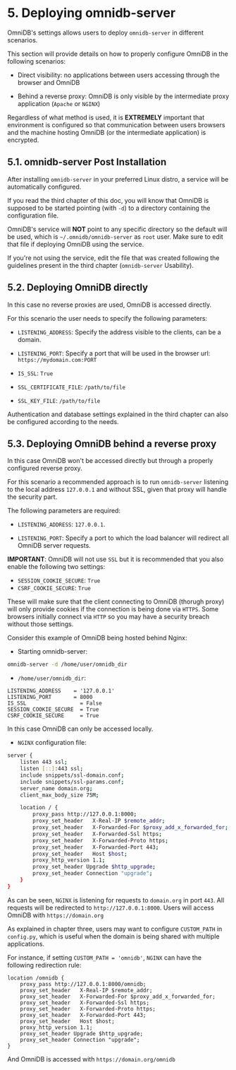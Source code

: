 # 5. Deploying omnidb-server

OmniDB's settings allows users to deploy `omnidb-server` in different scenarios.

This section will provide details on how to properly configure OmniDB in the following
scenarios:

- Direct visibility: no applications between users accessing through the browser
and OmniDB

- Behind a reverse proxy: OmniDB is only visible by the intermediate proxy application
(`Apache` or `NGINX`)

Regardless of what method is used, it is **EXTREMELY** important that environment
is configured so that communication between users browsers and the machine hosting
OmniDB (or the intermediate application) is encrypted.

## 5.1. omnidb-server Post Installation

After installing `omnidb-server` in your preferred Linux distro, a service will
be automatically configured.

If you read the third chapter of this doc, you will know that OmniDB is supposed
to be started pointing (with `-d`) to a directory containing the configuration
file.

OmniDB's service will **NOT** point to any specific directory so the default will
be used, which is `~/.omnidb/omnidb-server` as `root` user. Make sure to edit that
file if deploying OmniDB using the service.

If you're not using the service, edit the file that was created following the
guidelines present in the third chapter (`omnidb-server` Usability).

## 5.2. Deploying OmniDB directly

In this case no reverse proxies are used, OmniDB is accessed directly.

For this scenario the user needs to specify the following parameters:

- `LISTENING_ADDRESS`: Specify the address visible to the clients, can
be a domain.

- `LISTENING_PORT`: Specify a port that will be used in the browser
url: `https://mydomain.com:PORT`

- `IS_SSL`: `True`

- `SSL_CERTIFICATE_FILE`: `/path/to/file`

- `SSL_KEY_FILE`: `/path/to/file`

Authentication and database settings explained in the third chapter can also be
configured according to the needs.

## 5.3. Deploying OmniDB behind a reverse proxy

In this case OmniDB won't be accessed directly but through a properly configured
reverse proxy.

For this scenario a recommended approach is to run `omnidb-server` listening to the
local address `127.0.0.1` and without SSL, given that proxy will handle the security
part.

The following parameters are required:

- `LISTENING_ADDRESS`: `127.0.0.1`.

- `LISTENING_PORT`: Specify a port to which the load balancer will redirect all
OmniDB server requests.

**IMPORTANT**: OmniDB will not use `SSL` but it is recommended that you also enable the following
two settings:

- `SESSION_COOKIE_SECURE`: `True`
- `CSRF_COOKIE_SECURE`: `True`

These will make sure that the client connecting to OmniDB (thorugh proxy) will
only provide cookies if the connection is being done via `HTTPS`. Some browsers
initially connect via `HTTP` so you may have a security breach without those
settings.

Consider this example of OmniDB being hosted behind Nginx:

- Starting omnidb-server:

```bash
omnidb-server -d /home/user/omnidb_dir
```

- `/home/user/omnidb_dir`:

```
LISTENING_ADDRESS    = '127.0.0.1'
LISTENING_PORT       = 8000
IS_SSL                 = False
SESSION_COOKIE_SECURE  = True
CSRF_COOKIE_SECURE     = True
```

In this case OmniDB can only be accessed locally.

- `NGINX` configuration file:

```bash
server {
    listen 443 ssl;
    listen [::]:443 ssl;
    include snippets/ssl-domain.conf;
    include snippets/ssl-params.conf;
    server_name domain.org;
    client_max_body_size 75M;

    location / {
        proxy_pass http://127.0.0.1:8000;
        proxy_set_header   X-Real-IP $remote_addr;
        proxy_set_header   X-Forwarded-For $proxy_add_x_forwarded_for;
        proxy_set_header   X-Forwarded-Ssl https;
        proxy_set_header   X-Forwarded-Proto https;
        proxy_set_header   X-Forwarded-Port 443;
        proxy_set_header   Host $host;
        proxy_http_version 1.1;
        proxy_set_header Upgrade $http_upgrade;
        proxy_set_header Connection "upgrade";
    }
}
```

As can be seen, `NGINX` is listening for requests to `domain.org` in port `443`. All
requests will be redirected to `http://127.0.0.1:8000`. Users will access OmniDB
with `https://domain.org`

As explained in chapter three, users may want to configure `CUSTOM_PATH` in `config.py`,
which is useful when the domain is being shared with multiple applications.

For instance, if setting `CUSTOM_PATH = 'omnidb'`, `NGINX` can have the following
redirection rule:

```
location /omnidb {
    proxy_pass http://127.0.0.1:8000/omnidb;
    proxy_set_header   X-Real-IP $remote_addr;
    proxy_set_header   X-Forwarded-For $proxy_add_x_forwarded_for;
    proxy_set_header   X-Forwarded-Ssl https;
    proxy_set_header   X-Forwarded-Proto https;
    proxy_set_header   X-Forwarded-Port 443;
    proxy_set_header   Host $host;
    proxy_http_version 1.1;
    proxy_set_header Upgrade $http_upgrade;
    proxy_set_header Connection "upgrade";
}
```

And OmniDB is accessed with `https://domain.org/omnidb`
